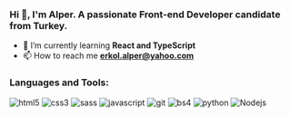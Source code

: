 ### Hi 👋, I'm Alper. A passionate Front-end Developer candidate from Turkey. 


- 🌱 I’m currently learning **React and TypeScript**
- 📫 How to reach me **erkol.alper@yahoo.com**

### Languages and Tools:

<img alt="html5" src="https://img.shields.io/badge/-HTML5-E34F26?style=flat-square&logo=html5&logoColor=white" />
<img  alt="css3" src="https://img.shields.io/badge/-CSS3-1572B6?style=flat-square&logo=css3&logoColor=white" />
<img  alt="sass" src="https://img.shields.io/badge/-SASS-CC6699?style=flat-square&logo=sass&logoColor=white" />
<img  alt="javascript" src="https://img.shields.io/badge/-Javascript-323330?style=flat-square&logo=javascript&logoColor=F0DB4F" />
<img  alt="git" src="https://img.shields.io/badge/-Git-F05032?style=flat-square&logo=git&logoColor=white" />
<img  alt="bs4" src="https://img.shields.io/badge/-Bootstrap4-E34F26?style=flat-square&logo=bootstrap&logoColor=white" />
<img  alt="python" src="https://img.shields.io/badge/-Python-4B8BBE?style=flat-square&logo=python&logoColor=white" />	
<img  alt="Nodejs" src="https://img.shields.io/badge/-Node.js-43853d?style=flat-square&logo=Node.js&logoColor=white" />
<img  alt "java" src="https://img.shields.io/badge/Java-ED8B00?style=flat-square&logo=java&logoColor=white" />

